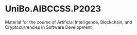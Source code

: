 # UniBo.AIBCCSS.P2023
Material for the course of Artificial Intelligence, Blockchain, and Cryptocurrencies in Software Development
